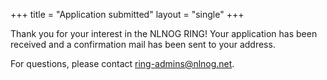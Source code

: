 +++
title = "Application submitted"
layout = "single"
+++

Thank you for your interest in the NLNOG RING! Your application has been received and a confirmation mail has been sent to your address.

For questions, please contact [ring-admins@nlnog.net](mailto:ring-admins@nlnog.net).
